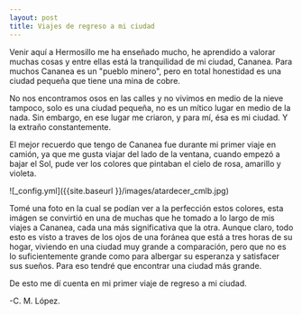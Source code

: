 ```yaml
---
layout: post
title: Viajes de regreso a mi ciudad
---
```


Venir aquí a Hermosillo me ha enseñado mucho, he aprendido a valorar muchas cosas y entre ellas está la 
tranquilidad de mi ciudad, Cananea.
Para muchos Cananea es un "pueblo minero", pero en total honestidad es una ciudad pequeña que
tiene una mina de cobre.

No nos encontramos osos en las calles y no vivimos en medio de la nieve tampoco, solo es una ciudad
pequeña, no es un mítico lugar en medio de la nada.
Sin embargo, en ese lugar me criaron, y para mí, ésa es mi ciudad. Y la extraño constantemente.

El mejor recuerdo que tengo de Cananea fue durante mi primer viaje en camión, ya que me gusta viajar
del lado de la ventana, cuando empezó a bajar el Sol, pude ver los colores que pintaban el cielo de rosa,
amarillo y violeta.

![_config.yml]({{site.baseurl }}/images/atardecer_cmlb.jpg)

Tomé una foto en la cual se podían ver a la perfección estos colores, esta imágen se convirtió en una
de muchas que he tomado a lo largo de mis viajes a Cananea, cada una más significativa que la otra.
Aunque claro, todo esto es visto a traves de los ojos de una foránea que está a tres horas de su hogar,
viviendo en una ciudad muy grande a comparación, pero que no es lo suficientemente grande como para
albergar su esperanza y satisfacer sus sueños. Para eso tendré que encontrar una ciudad más grande.

De esto me dí cuenta en mi primer viaje de regreso a mi ciudad.

-C. M. López.
